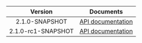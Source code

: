 | Version | Documents |
|:---:|---|
| 2.1.0-SNAPSHOT | [API documentation](2.1.0-SNAPSHOT) |
| 2.1.0-rc1-SNAPSHOT | [API documentation](2.1.0-rc1-SNAPSHOT) |
